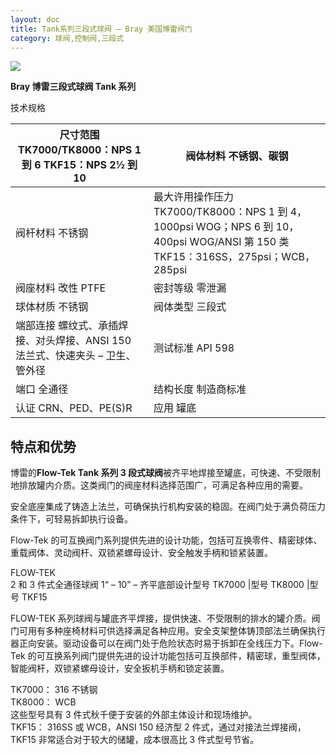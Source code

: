 ```yaml
---
layout: doc
title: Tank系列三段式球阀 – Bray 美国博雷阀门
category: 球阀,控制阀,三段式
---
```


![](/2022/11/download.png)

**Bray 博雷三段式球阀 Tank 系列**

技术规格

| 尺寸范围 TK7000/TK8000：NPS 1 到 6 TKF15：NPS 2½ 到 10                        | 阀体材料 不锈钢、碳钢                                                                                                             |
| ----------------------------------------------------------------------------- | --------------------------------------------------------------------------------------------------------------------------------- |
| 阀杆材料 不锈钢                                                               | 最大许用操作压力 TK7000/TK8000：NPS 1 到 4，1000psi WOG；NPS 6 到 10，400psi WOG/ANSI 第 150 类 TKF15：316SS，275psi；WCB，285psi |
| 阀座材料 改性 PTFE                                                            | 密封等级 零泄漏                                                                                                                   |
| 球体材质 不锈钢                                                               | 阀体类型 三段式                                                                                                                   |
| 端部连接 螺纹式、承插焊接、对头焊接、ANSI 150 法兰式、快速夹头 – 卫生、管外径 | 测试标准 API 598                                                                                                                  |
| 端口 全通径                                                                   | 结构长度 制造商标准                                                                                                               |
| 认证 CRN、PED、PE(S)R                                                         | 应用 罐底                                                                                                                         |

## 特点和优势

博雷的**Flow-Tek Tank 系列 3 段式球阀**被齐平地焊接至罐底，可快速、不受限制地排放罐内介质。这类阀门的阀座材料选择范围广，可满足各种应用的需要。

安全底座集成了铸造上法兰，可确保执行机构安装的稳固。在阀门处于满负荷压力条件下，可轻易拆卸执行设备。

Flow-Tek 的可互换阀门系列提供先进的设计功能，包括可互换零件、精密球体、重载阀体、灵动阀杆、双锁紧螺母设计、安全触发手柄和锁紧装置。

FLOW-TEK  
2 和 3 件式全通径球阀 1“ – 10” – 齐平底部设计型号 TK7000 |型号 TK8000 |型号 TKF15

FLOW-TEK 系列球阀与罐底齐平焊接，提供快速、不受限制的排水的罐介质。阀门可用有多种座椅材料可供选择满足各种应用。安全支架整体铸顶部法兰确保执行器正向安装。驱动设备可以在阀门处于危险状态时易于拆卸在全线压力下。Flow-Tek 的可互换系列阀门提供先进的设计功能包括可互换部件，精密球，重型阀体，智能阀杆，双锁紧螺母设计，安全扳机手柄和锁定装置。

TK7000： 316 不锈钢  
TK8000： WCB  
这些型号具有 3 件式秋千便于安装的外部主体设计和现场维护。  
TKF15： 316SS 或 WCB，ANSI 150 经济型 2 件式，通过对接法兰焊接阀，TKF15 非常适合对于较大的储罐，成本很高比 3 件式型号节省。

